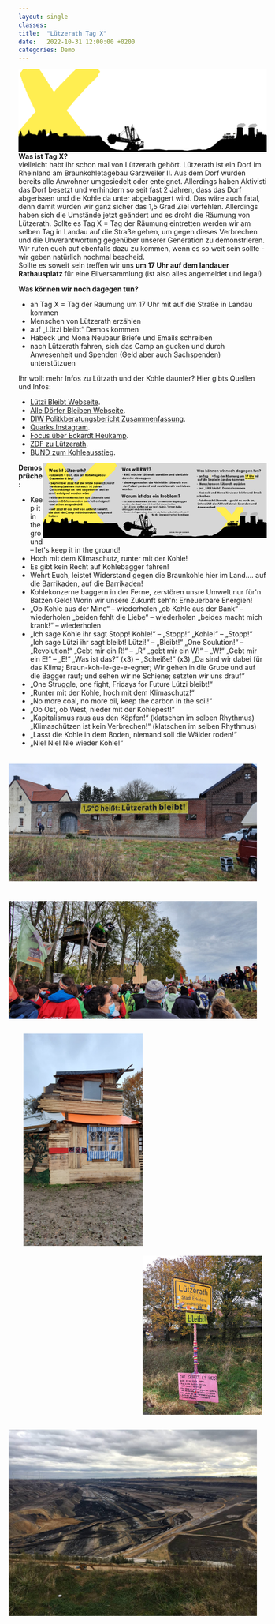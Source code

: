 ```yaml
---
layout: single
classes: 
title:  "Lützerath Tag X"
date:   2022-10-31 12:00:00 +0200
categories: Demo
---
```

<img src="https://github.com/fridaysforfuture-landau-pfalz/fridaysforfuture-landau-pfalz.github.io/blob/main/assets/Demos/Tag%20X/Silouette.png?raw=true" alt="Silouette" style="float:right;" hspace=0 vspace=0 > <br>

<p></p>

<b>Was ist Tag X? </b>  <br>
vielleicht habt ihr schon mal von Lützerath gehört. Lützerath ist ein Dorf im Rheinland am Braunkohletagebau Garzweiler II. Aus dem Dorf wurden bereits alle Anwohner umgesiedelt oder enteignet. Allerdings haben Aktivisti das Dorf besetzt und verhindern so seit fast 2 Jahren, dass das Dorf abgerissen und die Kohle da unter abgebaggert wird. Das wäre auch fatal, denn damit würden wir ganz sicher das 1,5 Grad Ziel verfehlen. Allerdings haben sich die Umstände jetzt geändert und es droht die Räumung von Lützerath. Sollte es Tag X = Tag der Räumung eintretten werden wir am selben Tag in Landau auf die Straße gehen, um gegen dieses Verbrechen und die Unverantwortung gegenüber unserer Generation zu demonstrieren. Wir rufen euch auf ebenfalls dazu zu kommen, wenn es so weit sein sollte - wir geben natürlich nochmal bescheid.  
Sollte es soweit sein treffen wir uns <b> um 17 Uhr auf dem landauer Rathausplatz </b> für eine Eilversammlung (ist also alles angemeldet und lega!) <br>

<b> Was können wir noch dagegen tun?</b> <br>
-	an Tag X = Tag der Räumung um 17 Uhr mit auf die Straße in Landau kommen
-	Menschen von Lützerath erzählen 
-	auf „Lützi bleibt“ Demos kommen
-	Habeck und Mona Neubaur Briefe und Emails schreiben
-	nach Lützerath fahren, sich das Camp an gucken und durch Anwesenheit und Spenden (Geld aber auch Sachspenden) unterstützuen

<p></p>

Ihr wollt mehr Infos zu Lützath und der Kohle daunter? Hier gibts Quellen und Infos:  <br>
- <a href="https://luetzerathlebt.info/" target="_blank" >Lützi Bleibt Webseite</a>. <br>
- <a href="https://www.alle-doerfer-bleiben.de/" target="_blank" >Alle Dörfer Bleiben Webseite</a>. <br>
- <a href="https://www.diw.de/documents/publikationen/73/diw_01.c.725608.de/diwkompakt_2020-148.pdf" target="_blank" >DIW Politkberatungsbericht Zusammenfassung</a>. <br>
- <a href="https://instagram.com/clarasaharaaa?igshid=YmMyMTA2M2Y=](https://www.instagram.com/p/CkNIu2XI7AX/?utm_source=ig_web_copy_link" target="_blank" >Quarks Instagram</a>. <br>
- <a href="https://m.focus.de/politik/deutschland/energiehunger-frisst-doerfer-rwe-nahm-bauer-heukamp-seine-hoefe-wenn-ich-hier-weg-bin-ist-luetzerath-tot_id_102212405.html" target="_blank" >Focus über Eckardt Heukamp</a>. <br>
- <a href="https://www.zdf.de/nachrichten/wirtschaft/rwe-kohle-luetzerath-abbau-100.html#xtor=CS5-282" target="_blank" >ZDF zu Lützerath</a>. <br>
- <a href="https://www.bund-nrw.de/themen/braunkohle/im-fokus/braunkohleausstieg/" target="_blank" >BUND zum Kohleausstieg</a>. <br>

<img src="https://github.com/fridaysforfuture-landau-pfalz/fridaysforfuture-landau-pfalz.github.io/blob/main/assets/Demos/Tag%20X/Slid%203.png?raw=true" alt="Slid 3" style="float:right;" hspace=0 vspace=0 height="30%" width="30%">
<img src="https://github.com/fridaysforfuture-landau-pfalz/fridaysforfuture-landau-pfalz.github.io/blob/main/assets/Demos/Tag%20X/Slid%202.png?raw=true" alt="Slid 2" style="float:right;" hspace=0 vspace=0 height="30%" width="30%">
<img src="https://github.com/fridaysforfuture-landau-pfalz/fridaysforfuture-landau-pfalz.github.io/blob/main/assets/Demos/Tag%20X/Slid%201.png?raw=true" alt="Slid 1" style="float:right;" hspace=0 vspace=0 height="30%" width="30%">

<b> Demosprüche: </b>  <br>
- Keep it in the ground – let's keep it in the ground!
- Hoch mit dem Klimaschutz, runter mit der Kohle!
- Es gibt kein Recht auf Kohlebagger fahren!
- Wehrt Euch, leistet Widerstand gegen die Braunkohle hier im Land.... auf die Barrikaden, auf die Barrikaden!
- Kohlekonzerne baggern in der Ferne,
zerstören unsre Umwelt nur für'n Batzen Geld!
Worin wir unsere Zukunft seh'n: Erneuerbare Energien!
- „Ob Kohle aus der Mine“ – wiederholen „ob Kohle aus der Bank“ – wiederholen „beiden fehlt die Liebe“ – wiederholen „beides macht mich krank!“ – wiederholen
- „Ich sage Kohle ihr sagt Stopp! Kohle!“ – „Stopp!“ „Kohle!“ – „Stopp!“
„Ich sage Lützi ihr sagt bleibt! Lützi!“ – „Bleibt!“
„One Soulution!“ – „Revolution!“
„Gebt mir ein R!“ – „R“ „gebt mir ein W!“ – „W!“ „Gebt mir ein E!“ – „E!“ „Was ist das?“ (x3) – „Scheiße!“ (x3)
„Da sind wir dabei für das Klima; Braun-koh-le-ge-e-egner; Wir gehen in die Grube und auf die Bagger rauf; und sehen wir ne Schiene; setzten wir uns drauf“
- „One Struggle, one fight, Fridays for Future Lützi bleibt!“
- „Runter mit der Kohle, hoch mit dem Klimaschutz!“
- „No more coal, no more oil, keep the carbon in the soil!“
- „Ob Ost, ob West, nieder mit der Kohlepest!“
- „Kapitalismus raus aus den Köpfen!“ (klatschen im selben Rhythmus)
„Klimaschützen ist kein Verbrechen!“ (klatschen im selben Rhythmus)
- „Lasst die Kohle in dem Boden, niemand soll die Wälder roden!“
- „Nie! Nie! Nie wieder Kohle!“

<p></p>

<img src="https://github.com/fridaysforfuture-landau-pfalz/fridaysforfuture-landau-pfalz.github.io/blob/main/assets/Demos/20211030_120302.jpg?raw=true" alt="Kohlegrube" style="float:right;" hspace=20 vspace=20 >
<img src="https://github.com/fridaysforfuture-landau-pfalz/fridaysforfuture-landau-pfalz.github.io/blob/main/assets/Demos/20211031_133640.jpg?raw=true" alt="Kohlegrube" style="float:right;" hspace=20 vspace=20 >
<img src="https://github.com/fridaysforfuture-landau-pfalz/fridaysforfuture-landau-pfalz.github.io/blob/main/assets/Demos/IMG_20211030_121907_761.jpg?raw=true" alt="Kohlegrube" style="float:left;" hspace=10 vspace=10 height="48%" width="48%">
<img src="https://github.com/fridaysforfuture-landau-pfalz/fridaysforfuture-landau-pfalz.github.io/blob/main/assets/Demos/IMG_20211101_152330_420.jpg?raw=true" alt="Kohlegrube" style="float:right;" hspace=10 vspace=10 height="48%" width="48%">
<img src="https://github.com/fridaysforfuture-landau-pfalz/fridaysforfuture-landau-pfalz.github.io/blob/main/assets/Demos/IMG_20211101_152345_607.jpg?raw=true" style="float:right;" hspace=20 vspace=20 >

